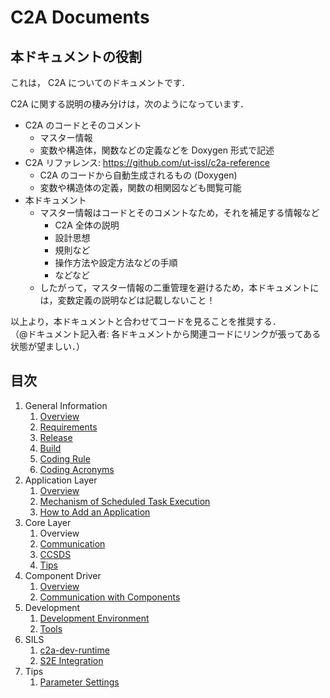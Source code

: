 # C2A Documents

## 本ドキュメントの役割
これは， C2A についてのドキュメントです．

C2A に関する説明の棲み分けは，次のようになっています．

- C2A のコードとそのコメント
  - マスター情報
  - 変数や構造体，関数などの定義などを Doxygen 形式で記述
- C2A リファレンス: https://github.com/ut-issl/c2a-reference
  - C2A のコードから自動生成されるもの (Doxygen)
  - 変数や構造体の定義，関数の相関図なども閲覧可能
- 本ドキュメント
  - マスター情報はコードとそのコメントなため，それを補足する情報など
    - C2A 全体の説明
    - 設計思想
    - 規則など
    - 操作方法や設定方法などの手順
    - などなど
  - したがって，マスター情報の二重管理を避けるため，本ドキュメントには，変数定義の説明などは記載しないこと！

以上より，本ドキュメントと合わせてコードを見ることを推奨する．  
（@ドキュメント記入者: 各ドキュメントから関連コードにリンクが張ってある状態が望ましい．）


## 目次

1. General Information
   1. [Overview](./general/overview.md)
   1. [Requirements](./general/requirements.md)
   1. [Release](./general/release.md)
   1. [Build](./general/build.md)
   1. [Coding Rule](./general/coding_rule.md)
   1. [Coding Acronyms](./general/coding_acronyms.md)
1. Application Layer
   1. [Overview](./application/overview.md)
   1. [Mechanism of Scheduled Task Execution](./application/scheduled_task_execution.md)
   1. [How to Add an Application](./application/how_to_add_application.md)
1. Core Layer
   1. Overview
   1. [Communication](./core/communication.md)
   1. [CCSDS](./core/ccsds.md)
   1. [Tips](./core/tips.md)
1. Component Driver
   1. [Overview](./component_driver/overview.md)
   1. [Communication with Components](./component_driver/communication_with_components.md)
1. Development
   1. [Development Environment](./development/development_environment.md)
   1. [Tools](./development/tools.md)
1. SILS
   1. [c2a-dev-runtime](./sils/c2a_dev_runtime.md)
   1. [S2E Integration](./sils/s2e_integration.md)
1. Tips
   1. [Parameter Settings](./tips/parameter_settings.md)
